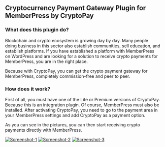 ## Cryptocurrency Payment Gateway Plugin for MemberPress by CryptoPay

### What does this plugin do?

Blockchain and crypto ecosystem is growing day by day. Many people doing business in this sector also establish communities, sell education, and establish platforms. If you have established a platform with MemberPress on WordPress and are looking for a solution to receive crypto payments for MemberPress, you are in the right place.

Because with CryptoPay, you can get the crypto payment gateway for MemberPress, completely commission-free and peer to peer.

### How does it work?

First of all, you must have one of the Lite or Premium versions of CryptoPay. Because this is an integration plugin. Of course, MemberPress must also be installed. After activating CryptoPay, you need to go to the payment area in your MemberPress settings and add CryptoPay as a payment option. 

As you can see in the pictures, you can then start receiving crypto payments directly with MemberPress.

<a href="https://ibb.co/p4tZDd0"><img src="https://i.ibb.co/MPYpT72/Screenshot-1.png" alt="Screenshot-1" border="0"></a>
<a href="https://ibb.co/cbh8MPy"><img src="https://i.ibb.co/pWjKGg1/Screenshot-2.png" alt="Screenshot-2" border="0"></a>
<a href="https://ibb.co/BCJg0Hm"><img src="https://i.ibb.co/rwhZDKg/Screenshot-3.png" alt="Screenshot-3" border="0"></a>